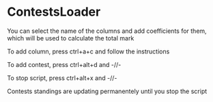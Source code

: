 # ContestsLoader

You can select the name of the columns and add coefficients for them, which will be used to calculate the total mark

To add column, press ctrl+a+c and follow the instructions

To add contest, press ctrl+alt+d and -//-

To stop script, press ctrl+alt+x and -//-

Contests standings are updating permanentely until you stop the script
